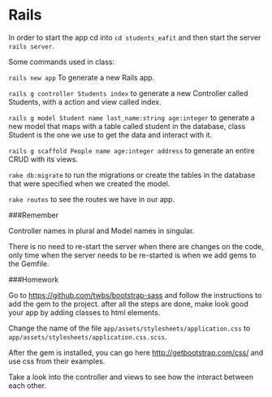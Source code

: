 Rails
=============

In order to start the app cd into `cd students_eafit` and then start the server `rails server`.

Some commands used in class:

`rails new app` To generate a new Rails app.

`rails g controller Students index` to generate a new Controller called Students, with a action and view called index.

`rails g model Student name last_name:string age:integer` to generate a new model that maps with a table called student in the database, class Student is the one we use to get the data and interact with it.

`rails g scaffold People name age:integer address` to generate an entire CRUD with its views.

`rake db:migrate` to run the migrations or create the tables in the database that were specified when we created the model.

`rake routes` to see the routes we have in our app.

###Remember

Controller names in plural and Model names in singular.

There is no need to re-start the server when there are changes on the code, only time when the server needs to be re-started is when we add gems to the Gemfile.

###Homework

Go to https://github.com/twbs/bootstrap-sass and follow the instructions to add the gem to the project. after all the steps are done, make look good your app by adding classes to html elements.

Change the name of the file `app/assets/stylesheets/application.css` to `app/assets/stylesheets/application.css.scss`.

After the gem is installed, you can go here http://getbootstrap.com/css/ and use css from their examples.

Take a look into the controller and views to see how the interact between each other.